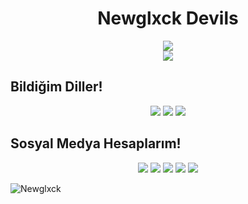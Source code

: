 <h1 align="center"> Newglxck Devils</h1>

<div align="center">
<a href="http://tr.devils.cf" target="_blank"><img src="https://i.hizliresim.com/4b27ql9.png" /></a>
</div>

<div align="center">
    <a href="https://discord.com/users/836708164514086973" title="Discord Account"><img src="https://steamuserimages-a.akamaihd.net/ugc/825757737332446748/714A3C80D1DFB241ABA12F1328CE803C6CCA0526/?imw=5000&imh=5000&ima=fit&impolicy=Letterbox&imcolor=%23000000&letterbox=false"></a>
</div>

## Bildiğim Diller!
<div align="center">
<img src="https://img.shields.io/badge/javascript%20-%23323330.svg?&style=for-the-badge&logo=javascript&logoColor=%23F7DF1E"/> 
<img src="https://img.shields.io/badge/typescript%20-%23E34F26.svg?&style=for-the-badge&logo=typescript&logoColor=white"/>
<img src="https://img.shields.io/badge/node.js%20-%2343853D.svg?&style=for-the-badge&logo=node.js&logoColor=white"/>

</div>

## Sosyal Medya Hesaplarım!
<p align="center">
   <a href="https://discord.com/users/836708164514086973" target"blank_"><img src="https://img.shields.io/badge/discord%20-111111.svg?&style=for-the-badge&logo=discord&logoColor=white"></a>
   <a href="https://open.spotify.com/playlist/4o53acTjjAThSgdAyFR4LS?si=8e6b81075d084f7b" target"blank_"><img src="https://img.shields.io/badge/Spotify%20-111111.svg?&style=for-the-badge&logo=spotify&logoColor=white"></a>
   <a href="https://instagram.com/newqlxck" target"blank_"><img src="https://img.shields.io/badge/INSTAGRAM%20-111111.svg?&style=for-the-badge&logo=instagram&logoColor=white"></a>
   <a href="https://github.com/newglxck" target"blank_"><img src="https://img.shields.io/badge/GitHub%20-111111.svg?&style=for-the-badge&logo=github&logoColor=white"></a>
<a href="https://discord.gg/FUAds7mJB6H" target"blank_"><img src="https://img.shields.io/discord/846052076387958845?style=for-the-badge&color=000000&label=schwesta&logo=node.js&logoColor=white"></a>
</p>
<img src="https://komarev.com/ghpvc/?username=Bankerr&label=Ziyaretçi%20Sayısı&color=552b75" alt="Newglxck" />
